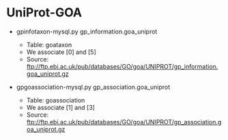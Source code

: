 # UniProt-GOA

* gpinfotaxon-mysql.py gp_information.goa_uniprot
	* Table: goataxon
	* We associate [0] and [5] 
	* Source: ftp://ftp.ebi.ac.uk/pub/databases/GO/goa/UNIPROT/gp_information.goa_uniprot.gz

* gpgoassociation-mysql.py gp_association.goa_uniprot 
	* Table: goassociation
	* We associate [1] and [3]
	* Source: ftp://ftp.ebi.ac.uk/pub/databases/GO/goa/UNIPROT/gp_association.goa_uniprot.gz
